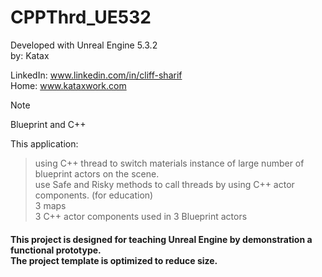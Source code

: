 # CPPThrd_UE532
Developed with Unreal Engine 5.3.2  <br> 
by: Katax

LinkedIn: www.linkedin.com/in/cliff-sharif<br> 
Home: www.kataxwork.com<br> 

> [!NOTE]
> Blueprint and C++

This application:

>using C++ thread to switch materials instance of large number of blueprint actors on the scene.  <br> 
>use Safe and Risky methods to call threads by using C++ actor components. (for education)  <br> 
>3 maps  <br> 
>3 C++ actor components used in 3 Blueprint actors  <br> 

<h4> This project is designed for teaching Unreal Engine by demonstration a functional prototype. <br> The project template is optimized to reduce size.  </h4>

